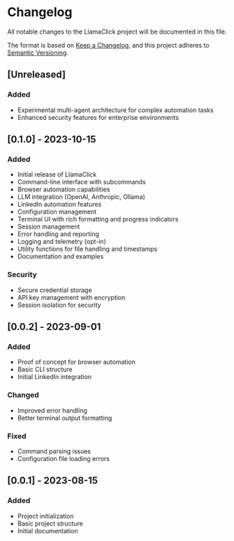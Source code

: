 # Changelog

All notable changes to the LlamaClick project will be documented in this file.

The format is based on [Keep a Changelog](https://keepachangelog.com/en/1.0.0/),
and this project adheres to [Semantic Versioning](https://semver.org/spec/v2.0.0.html).

## [Unreleased]

### Added
- Experimental multi-agent architecture for complex automation tasks
- Enhanced security features for enterprise environments

## [0.1.0] - 2023-10-15

### Added
- Initial release of LlamaClick
- Command-line interface with subcommands
- Browser automation capabilities
- LLM integration (OpenAI, Anthropic, Ollama)
- LinkedIn automation features
- Configuration management
- Terminal UI with rich formatting and progress indicators
- Session management
- Error handling and reporting
- Logging and telemetry (opt-in)
- Utility functions for file handling and timestamps
- Documentation and examples

### Security
- Secure credential storage
- API key management with encryption
- Session isolation for security

## [0.0.2] - 2023-09-01

### Added
- Proof of concept for browser automation
- Basic CLI structure
- Initial LinkedIn integration

### Changed
- Improved error handling
- Better terminal output formatting

### Fixed
- Command parsing issues
- Configuration file loading errors

## [0.0.1] - 2023-08-15

### Added
- Project initialization
- Basic project structure
- Initial documentation 